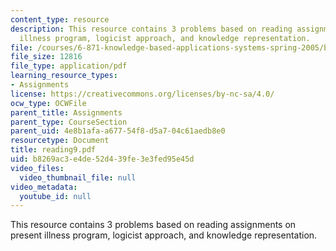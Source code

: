 ```yaml
---
content_type: resource
description: This resource contains 3 problems based on reading assignments on present
  illness program, logicist approach, and knowledge representation.
file: /courses/6-871-knowledge-based-applications-systems-spring-2005/b8269ac3e4de52d439fe3e3fed95e45d_reading9.pdf
file_size: 12816
file_type: application/pdf
learning_resource_types:
- Assignments
license: https://creativecommons.org/licenses/by-nc-sa/4.0/
ocw_type: OCWFile
parent_title: Assignments
parent_type: CourseSection
parent_uid: 4e8b1afa-a677-54f8-d5a7-04c61aedb8e0
resourcetype: Document
title: reading9.pdf
uid: b8269ac3-e4de-52d4-39fe-3e3fed95e45d
video_files:
  video_thumbnail_file: null
video_metadata:
  youtube_id: null
---
```

This resource contains 3 problems based on reading assignments on present illness program, logicist approach, and knowledge representation.